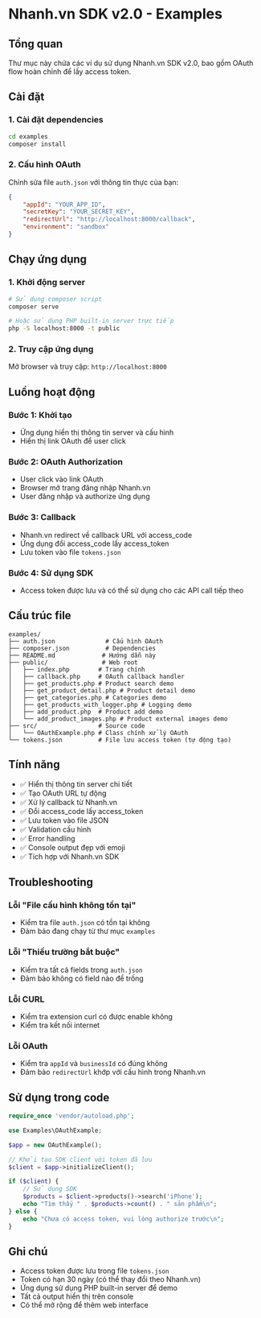 # Nhanh.vn SDK v2.0 - Examples

## Tổng quan

Thư mục này chứa các ví dụ sử dụng Nhanh.vn SDK v2.0, bao gồm OAuth flow hoàn chỉnh để lấy access token.

## Cài đặt

### 1. Cài đặt dependencies

```bash
cd examples
composer install
```

### 2. Cấu hình OAuth

Chỉnh sửa file `auth.json` với thông tin thực của bạn:

```json
{
    "appId": "YOUR_APP_ID",
    "secretKey": "YOUR_SECRET_KEY",
    "redirectUrl": "http://localhost:8000/callback",
    "environment": "sandbox"
}
```

## Chạy ứng dụng

### 1. Khởi động server

```bash
# Sử dụng composer script
composer serve

# Hoặc sử dụng PHP built-in server trực tiếp
php -S localhost:8000 -t public
```

### 2. Truy cập ứng dụng

Mở browser và truy cập: `http://localhost:8000`

## Luồng hoạt động

### Bước 1: Khởi tạo
- Ứng dụng hiển thị thông tin server và cấu hình
- Hiển thị link OAuth để user click

### Bước 2: OAuth Authorization
- User click vào link OAuth
- Browser mở trang đăng nhập Nhanh.vn
- User đăng nhập và authorize ứng dụng

### Bước 3: Callback
- Nhanh.vn redirect về callback URL với access_code
- Ứng dụng đổi access_code lấy access_token
- Lưu token vào file `tokens.json`

### Bước 4: Sử dụng SDK
- Access token được lưu và có thể sử dụng cho các API call tiếp theo

## Cấu trúc file

```
examples/
├── auth.json              # Cấu hình OAuth
├── composer.json          # Dependencies
├── README.md             # Hướng dẫn này
├── public/               # Web root
│   ├── index.php        # Trang chính
│   ├── callback.php     # OAuth callback handler
│   ├── get_products.php # Product search demo
│   ├── get_product_detail.php # Product detail demo
│   ├── get_categories.php # Categories demo
│   ├── get_products_with_logger.php # Logging demo
│   ├── add_product.php  # Product add demo
│   └── add_product_images.php # Product external images demo
├── src/                 # Source code
│   └── OAuthExample.php # Class chính xử lý OAuth
└── tokens.json          # File lưu access token (tự động tạo)
```

## Tính năng

- ✅ Hiển thị thông tin server chi tiết
- ✅ Tạo OAuth URL tự động
- ✅ Xử lý callback từ Nhanh.vn
- ✅ Đổi access_code lấy access_token
- ✅ Lưu token vào file JSON
- ✅ Validation cấu hình
- ✅ Error handling
- ✅ Console output đẹp với emoji
- ✅ Tích hợp với Nhanh.vn SDK

## Troubleshooting

### Lỗi "File cấu hình không tồn tại"
- Kiểm tra file `auth.json` có tồn tại không
- Đảm bảo đang chạy từ thư mục `examples`

### Lỗi "Thiếu trường bắt buộc"
- Kiểm tra tất cả fields trong `auth.json`
- Đảm bảo không có field nào để trống

### Lỗi CURL
- Kiểm tra extension curl có được enable không
- Kiểm tra kết nối internet

### Lỗi OAuth
- Kiểm tra `appId` và `businessId` có đúng không
- Đảm bảo `redirectUrl` khớp với cấu hình trong Nhanh.vn

## Sử dụng trong code

```php
require_once 'vendor/autoload.php';

use Examples\OAuthExample;

$app = new OAuthExample();

// Khởi tạo SDK client với token đã lưu
$client = $app->initializeClient();

if ($client) {
    // Sử dụng SDK
    $products = $client->products()->search('iPhone');
    echo "Tìm thấy " . $products->count() . " sản phẩm\n";
} else {
    echo "Chưa có access token, vui lòng authorize trước\n";
}
```

## Ghi chú

- Access token được lưu trong file `tokens.json`
- Token có hạn 30 ngày (có thể thay đổi theo Nhanh.vn)
- Ứng dụng sử dụng PHP built-in server để demo
- Tất cả output hiển thị trên console
- Có thể mở rộng để thêm web interface
